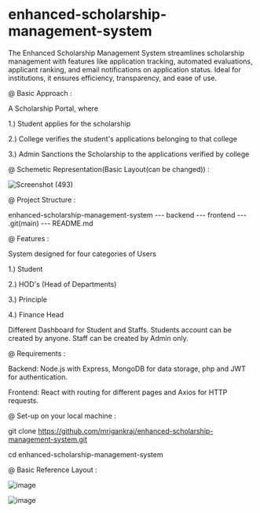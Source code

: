 # enhanced-scholarship-management-system
The Enhanced Scholarship Management System streamlines scholarship management with features like application tracking, automated evaluations, applicant ranking, and email notifications on application status. Ideal for institutions, it ensures efficiency, transparency, and ease of use.



@ Basic Approach : 

A Scholarship Portal, where

1.) Student applies for the scholarship

2.) College verifies the student's applications belonging to that college

3.) Admin Sanctions the Scholarship to the applications verified by college


@ Schemetic Representation(Basic Layout(can be changed))  :


![Screenshot (493)](https://github.com/user-attachments/assets/ad0daf1b-1316-4458-b13b-c7f2e2b226a5)







@ Project Structure : 

enhanced-scholarship-management-system  --- backend --- frontend --- .git(main) --- README.md 




@ Features : 

System designed for four categories of Users

1.) Student

2.) HOD's (Head of Departments)

3.) Principle

4.) Finance Head 


Different Dashboard for Student and Staffs.
Students account can be created by anyone.
Staff can be created by Admin only.

 @ Requirements : 

Backend: Node.js with Express, MongoDB for data storage, php and JWT for authentication.

Frontend: React with routing for different pages and Axios for HTTP requests.





@ Set-up on your local machine : 

git clone https://github.com/mrigankraj/enhanced-scholarship-management-system.git

cd enhanced-scholarship-management-system






@ Basic Reference Layout :  


![image](https://github.com/user-attachments/assets/d7c75bf4-32fa-4b78-9eb0-f6be80a33ccd)



![image](https://github.com/user-attachments/assets/c1a241c1-d5eb-45da-8a3d-6f1170ffb8e6)


